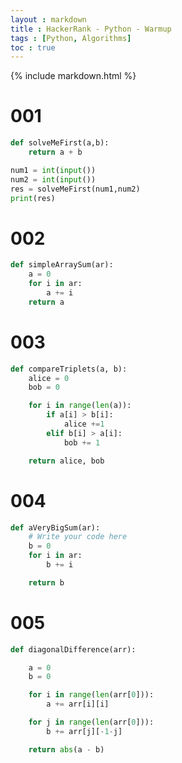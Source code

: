 ```yaml
---
layout : markdown
title : HackerRank - Python - Warmup
tags : [Python, Algorithms]
toc : true
---
```

{% include markdown.html %}

# 001

```python
def solveMeFirst(a,b):
	return a + b

num1 = int(input())
num2 = int(input())
res = solveMeFirst(num1,num2)
print(res)
```

# 002

```python
def simpleArraySum(ar):
    a = 0
    for i in ar:
        a += i
    return a
```

# 003

```python
def compareTriplets(a, b):
    alice = 0
    bob = 0

    for i in range(len(a)):
        if a[i] > b[i]:
            alice +=1
        elif b[i] > a[i]:
            bob += 1

    return alice, bob
```

# 004

```python
def aVeryBigSum(ar):
    # Write your code here
    b = 0
    for i in ar:
        b += i

    return b
```

# 005

```python
def diagonalDifference(arr):

    a = 0
    b = 0

    for i in range(len(arr[0])):
        a += arr[i][i]

    for j in range(len(arr[0])):
        b += arr[j][-1-j]

    return abs(a - b)
```
